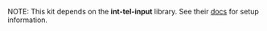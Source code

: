 NOTE: This kit depends on the **int-tel-input** library. See their [docs](https://github.com/jackocnr/intl-tel-input) for setup information.
